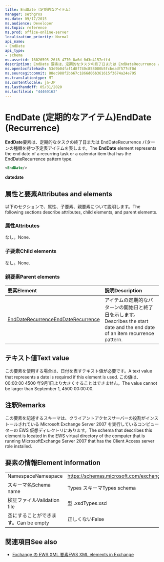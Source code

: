 ```yaml
---
title: EndDate (定期的なアイテム)
manager: sethgros
ms.date: 09/17/2015
ms.audience: Developer
ms.topic: reference
ms.prod: office-online-server
localization_priority: Normal
api_name:
- EndDate
api_type:
- schema
ms.assetid: 16026595-26f8-4770-8a6d-0d3e4157effd
description: EndDate 要素は、定期的なタスクの終了日または EndDateRecurrence パターンの種類を持つ予定表アイテムを表します。
ms.openlocfilehash: 53d9b04faf1d8f740c858080b5fcbeadf577df0d
ms.sourcegitcommit: 88ec988f2bb67c1866d06b361615f3674a24e795
ms.translationtype: MT
ms.contentlocale: ja-JP
ms.lasthandoff: 05/31/2020
ms.locfileid: "44460163"
---
```

# <a name="enddate-recurrence"></a><span data-ttu-id="ba538-103">EndDate (定期的なアイテム)</span><span class="sxs-lookup"><span data-stu-id="ba538-103">EndDate (Recurrence)</span></span>

<span data-ttu-id="ba538-104">**EndDate**要素は、定期的なタスクの終了日または EndDateRecurrence パターンの種類を持つ予定表アイテムを表します。</span><span class="sxs-lookup"><span data-stu-id="ba538-104">The **EndDate** element represents the end date of a recurring task or a calendar item that has the EndDateRecurrence pattern type.</span></span> 
  
```xml
<EndDate/>
```

 <span data-ttu-id="ba538-105">**date**</span><span class="sxs-lookup"><span data-stu-id="ba538-105">**date**</span></span>
## <a name="attributes-and-elements"></a><span data-ttu-id="ba538-106">属性と要素</span><span class="sxs-lookup"><span data-stu-id="ba538-106">Attributes and elements</span></span>

<span data-ttu-id="ba538-107">以下のセクションで、属性、子要素、親要素について説明します。</span><span class="sxs-lookup"><span data-stu-id="ba538-107">The following sections describe attributes, child elements, and parent elements.</span></span>
  
### <a name="attributes"></a><span data-ttu-id="ba538-108">属性</span><span class="sxs-lookup"><span data-stu-id="ba538-108">Attributes</span></span>

<span data-ttu-id="ba538-109">なし。</span><span class="sxs-lookup"><span data-stu-id="ba538-109">None.</span></span>
  
### <a name="child-elements"></a><span data-ttu-id="ba538-110">子要素</span><span class="sxs-lookup"><span data-stu-id="ba538-110">Child elements</span></span>

<span data-ttu-id="ba538-111">なし。</span><span class="sxs-lookup"><span data-stu-id="ba538-111">None.</span></span>
  
### <a name="parent-elements"></a><span data-ttu-id="ba538-112">親要素</span><span class="sxs-lookup"><span data-stu-id="ba538-112">Parent elements</span></span>

|<span data-ttu-id="ba538-113">**要素**</span><span class="sxs-lookup"><span data-stu-id="ba538-113">**Element**</span></span>|<span data-ttu-id="ba538-114">**説明**</span><span class="sxs-lookup"><span data-stu-id="ba538-114">**Description**</span></span>|
|:-----|:-----|
|[<span data-ttu-id="ba538-115">EndDateRecurrence</span><span class="sxs-lookup"><span data-stu-id="ba538-115">EndDateRecurrence</span></span>](enddaterecurrence.md) <br/> |<span data-ttu-id="ba538-116">アイテムの定期的なパターンの開始日と終了日を示します。</span><span class="sxs-lookup"><span data-stu-id="ba538-116">Describes the start date and the end date of an item recurrence pattern.</span></span>  <br/> |
   
## <a name="text-value"></a><span data-ttu-id="ba538-117">テキスト値</span><span class="sxs-lookup"><span data-stu-id="ba538-117">Text value</span></span>

<span data-ttu-id="ba538-118">この要素を使用する場合は、日付を表すテキスト値が必要です。</span><span class="sxs-lookup"><span data-stu-id="ba538-118">A text value that represents a date is required if this element is used.</span></span> <span data-ttu-id="ba538-119">この値は、00:00:00 4500 年9月1日より大きくすることはできません。</span><span class="sxs-lookup"><span data-stu-id="ba538-119">The value cannot be larger than September 1, 4500 00:00:00.</span></span>
  
## <a name="remarks"></a><span data-ttu-id="ba538-120">注釈</span><span class="sxs-lookup"><span data-stu-id="ba538-120">Remarks</span></span>

<span data-ttu-id="ba538-121">この要素を記述するスキーマは、クライアントアクセスサーバーの役割がインストールされている Microsoft Exchange Server 2007 を実行しているコンピューターの EWS 仮想ディレクトリにあります。</span><span class="sxs-lookup"><span data-stu-id="ba538-121">The schema that describes this element is located in the EWS virtual directory of the computer that is running MicrosoftExchange Server 2007 that has the Client Access server role installed.</span></span>
  
## <a name="element-information"></a><span data-ttu-id="ba538-122">要素の情報</span><span class="sxs-lookup"><span data-stu-id="ba538-122">Element information</span></span>

|||
|:-----|:-----|
|<span data-ttu-id="ba538-123">Namespace</span><span class="sxs-lookup"><span data-stu-id="ba538-123">Namespace</span></span>  <br/> |https://schemas.microsoft.com/exchange/services/2006/types  <br/> |
|<span data-ttu-id="ba538-124">スキーマ名</span><span class="sxs-lookup"><span data-stu-id="ba538-124">Schema name</span></span>  <br/> |<span data-ttu-id="ba538-125">Types スキーマ</span><span class="sxs-lookup"><span data-stu-id="ba538-125">Types schema</span></span>  <br/> |
|<span data-ttu-id="ba538-126">検証ファイル</span><span class="sxs-lookup"><span data-stu-id="ba538-126">Validation file</span></span>  <br/> |<span data-ttu-id="ba538-127">型 .xsd</span><span class="sxs-lookup"><span data-stu-id="ba538-127">Types.xsd</span></span>  <br/> |
|<span data-ttu-id="ba538-128">空にすることができます。</span><span class="sxs-lookup"><span data-stu-id="ba538-128">Can be empty</span></span>  <br/> |<span data-ttu-id="ba538-129">正しくない</span><span class="sxs-lookup"><span data-stu-id="ba538-129">False</span></span>  <br/> |
   
## <a name="see-also"></a><span data-ttu-id="ba538-130">関連項目</span><span class="sxs-lookup"><span data-stu-id="ba538-130">See also</span></span>



- [<span data-ttu-id="ba538-131">Exchange の EWS XML 要素</span><span class="sxs-lookup"><span data-stu-id="ba538-131">EWS XML elements in Exchange</span></span>](ews-xml-elements-in-exchange.md)


